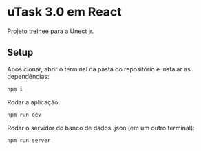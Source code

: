 
# uTask 3.0 em React

Projeto  treinee para a Unect jr.


## Setup

Após clonar, abrir o terminal na pasta do repositório e instalar as dependências:

```bash
npm i
```

Rodar a aplicação:

```bash
npm run dev
```

Rodar o servidor do banco de dados .json (em um outro terminal):

```bash
npm run server
```
